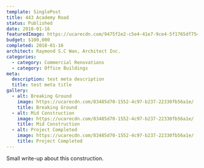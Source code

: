 ```yaml
---
template: SinglePost
title: 443 Academy Road
status: Published
date: 2018-01-16
featuredImage: https://ucarecdn.com/9475f2e2-c5e4-41e7-9ce4-5f1765df754e/
budget: $100,000
completed: 2018-01-16
architect: Raymond S.C Wan, Architect Inc.
categories:
  - category: Commercial Renovations
  - category: Office Buildings
meta:
  description: test meta description
  title: test meta title
gallery:
  - alt: Breaking Ground
    image: https://ucarecdn.com/83485d70-1552-4c97-b237-22330fb56a1e/
    title: Breaking Ground
  - alt: Mid Construction
    image: https://ucarecdn.com/83485d70-1552-4c97-b237-22330fb56a1e/
    title: Mid Construction
  - alt: Project Completed
    image: https://ucarecdn.com/83485d70-1552-4c97-b237-22330fb56a1e/
    title: Project Completed
---
```


Small write-up about this construction.
